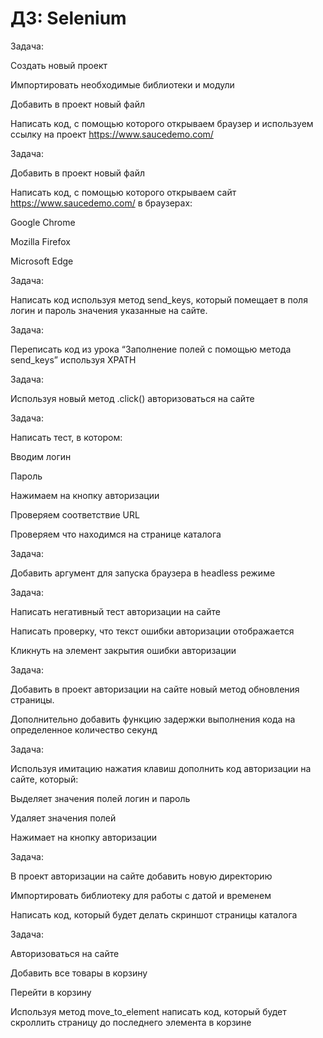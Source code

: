 # ДЗ: Selenium

Задача:


Создать новый проект

Импортировать необходимые библиотеки и модули

Добавить в проект новый файл

Написать код, с помощью которого открываем браузер и используем ссылку на проект https://www.saucedemo.com/

Задача:


Добавить в проект новый файл

Написать код, с помощью которого открываем сайт https://www.saucedemo.com/ в браузерах: 

Google Chrome

Mozilla Firefox

Microsoft Edge

Задача:


Написать код используя метод send_keys, который помещает в поля логин и пароль значения указанные на сайте.

Задача:


Переписать код из урока “Заполнение полей с помощью метода send_keys” используя XPATH

Задача:


Используя новый метод .click() авторизоваться на сайте

Задача:


Написать тест, в котором:

Вводим логин

Пароль

Нажимаем на кнопку авторизации

Проверяем соответствие URL

Проверяем что находимся на странице каталога

Задача:

Добавить аргумент для запуска браузера в headless режиме

Задача:

Написать негативный тест авторизации на сайте

Написать проверку, что текст ошибки авторизации отображается

Кликнуть на элемент закрытия ошибки авторизации

Задача:

Добавить в проект авторизации на сайте новый метод обновления страницы.

Дополнительно добавить функцию задержки выполнения кода на определенное количество секунд

Задача:

Используя имитацию нажатия клавиш дополнить код авторизации на сайте, который:

Выделяет значения полей логин и пароль

Удаляет значения полей

Нажимает на кнопку авторизации

Задача:

В проект авторизации на сайте добавить новую директорию

Импортировать библиотеку для работы с датой и временем

Написать код, который будет делать скриншот страницы каталога

Задача:

Авторизоваться на сайте

Добавить все товары в корзину

Перейти в корзину

Используя метод move_to_element написать код, который будет скроллить страницу до последнего элемента в корзине

